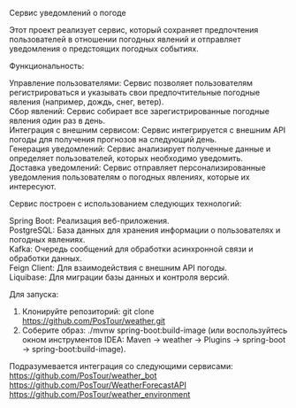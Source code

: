 Сервис уведомлений о погоде

Этот проект реализует сервис, который сохраняет предпочтения пользователей в отношении погодных явлений и отправляет уведомления о предстоящих погодных событиях.

Функциональность:

Управление пользователями: Сервис позволяет пользователям регистрироваться и указывать свои предпочтительные погодные явления (например, дождь, снег, ветер).<br />
Сбор явлений: Сервис собирает все зарегистрированные погодные явления один раз в день.<br />
Интеграция с внешним сервисом: Сервис интегрируется с внешним API погоды для получения прогнозов на следующий день.<br />
Генерация уведомлений: Сервис анализирует полученные данные и определяет пользователей, которых необходимо уведомить.<br />
Доставка уведомлений: Сервис отправляет персонализированные уведомления пользователям о погодных явлениях, которые их интересуют.<br />

Сервис построен с использованием следующих технологий:

Spring Boot: Реализация веб-приложения.<br />
PostgreSQL: База данных для хранения информации о пользователях и погодных явлениях.<br />
Kafka: Очередь сообщений для обработки асинхронной связи и обработки данных.<br />
Feign Client: Для взаимодействия с внешним API погоды.<br />
Liquibase: Для миграции базы данных и контроля версий.<br />

Для запуска:

1. Клонируйте репозиторий: git clone https://github.com/PosTour/weather.git
2. Соберите образ: ./mvnw spring-boot:build-image (или воспользуйтесь окном инструментов IDEA: 
Maven -> weather -> Plugins -> spring-boot -> spring-boot:build-image).

Подразумевается интеграция со следующими сервисами:<br />
https://github.com/PosTour/weather_bot<br />
https://github.com/PosTour/WeatherForecastAPI<br />
https://github.com/PosTour/weather_environment

